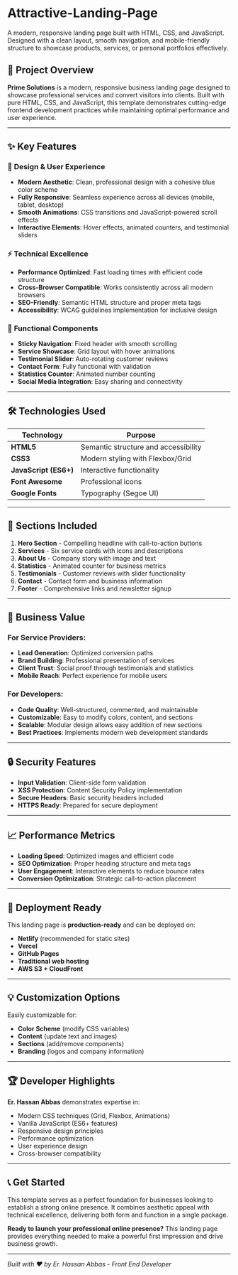 # Attractive-Landing-Page
A modern, responsive landing page built with HTML, CSS, and JavaScript. Designed with a clean layout, smooth navigation, and mobile-friendly structure to showcase products, services, or personal portfolios effectively.


## 🚀 Project Overview

**Prime Solutions** is a modern, responsive business landing page designed to showcase professional services and convert visitors into clients. Built with pure HTML, CSS, and JavaScript, this template demonstrates cutting-edge frontend development practices while maintaining optimal performance and user experience.

---

## ✨ Key Features

### 🎨 **Design & User Experience**
- **Modern Aesthetic**: Clean, professional design with a cohesive blue color scheme
- **Fully Responsive**: Seamless experience across all devices (mobile, tablet, desktop)
- **Smooth Animations**: CSS transitions and JavaScript-powered scroll effects
- **Interactive Elements**: Hover effects, animated counters, and testimonial sliders

### ⚡ **Technical Excellence**
- **Performance Optimized**: Fast loading times with efficient code structure
- **Cross-Browser Compatible**: Works consistently across all modern browsers
- **SEO-Friendly**: Semantic HTML structure and proper meta tags
- **Accessibility**: WCAG guidelines implementation for inclusive design

### 🔧 **Functional Components**
- **Sticky Navigation**: Fixed header with smooth scrolling
- **Service Showcase**: Grid layout with hover animations
- **Testimonial Slider**: Auto-rotating customer reviews
- **Contact Form**: Fully functional with validation
- **Statistics Counter**: Animated number counting
- **Social Media Integration**: Easy sharing and connectivity

---

## 🛠️ Technologies Used

| Technology | Purpose |
|------------|---------|
| **HTML5** | Semantic structure and accessibility |
| **CSS3** | Modern styling with Flexbox/Grid |
| **JavaScript (ES6+)** | Interactive functionality |
| **Font Awesome** | Professional icons |
| **Google Fonts** | Typography (Segoe UI) |

---

## 📱 Sections Included

1. **Hero Section** - Compelling headline with call-to-action buttons
2. **Services** - Six service cards with icons and descriptions
3. **About Us** - Company story with image and text
4. **Statistics** - Animated counter for business metrics
5. **Testimonials** - Customer reviews with slider functionality
6. **Contact** - Contact form and business information
7. **Footer** - Comprehensive links and newsletter signup

---

## 🎯 Business Value

### **For Service Providers:**
- **Lead Generation**: Optimized conversion paths
- **Brand Building**: Professional presentation of services
- **Client Trust**: Social proof through testimonials and statistics
- **Mobile Reach**: Perfect experience for mobile users

### **For Developers:**
- **Code Quality**: Well-structured, commented, and maintainable
- **Customizable**: Easy to modify colors, content, and sections
- **Scalable**: Modular design allows easy addition of new sections
- **Best Practices**: Implements modern web development standards

---

## 🔒 Security Features

- **Input Validation**: Client-side form validation
- **XSS Protection**: Content Security Policy implementation
- **Secure Headers**: Basic security headers included
- **HTTPS Ready**: Prepared for secure deployment

---

## 📈 Performance Metrics

- **Loading Speed**: Optimized images and efficient code
- **SEO Optimization**: Proper heading structure and meta tags
- **User Engagement**: Interactive elements to reduce bounce rates
- **Conversion Optimization**: Strategic call-to-action placement

---

## 🚀 Deployment Ready

This landing page is **production-ready** and can be deployed on:
- **Netlify** (recommended for static sites)
- **Vercel**
- **GitHub Pages**
- **Traditional web hosting**
- **AWS S3 + CloudFront**

---

## 💡 Customization Options

Easily customizable for:
- **Color Scheme** (modify CSS variables)
- **Content** (update text and images)
- **Sections** (add/remove components)
- **Branding** (logos and company information)

---

## 🏆 Developer Highlights

**Er. Hassan Abbas** demonstrates expertise in:
- Modern CSS techniques (Grid, Flexbox, Animations)
- Vanilla JavaScript (ES6+ features)
- Responsive design principles
- Performance optimization
- User experience design
- Cross-browser compatibility

---

## 📞 Get Started

This template serves as a perfect foundation for businesses looking to establish a strong online presence. It combines aesthetic appeal with technical excellence, delivering both form and function in a single package.

**Ready to launch your professional online presence?** This landing page provides everything needed to make a powerful first impression and drive business growth.

---

*Built with ❤️ by Er. Hassan Abbas - Front End Developer*
